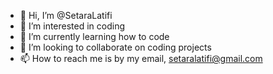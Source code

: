 - 👋 Hi, I’m @SetaraLatifi
- 👀 I’m interested in coding
- 🌱 I’m currently learning how to code
- 💞️ I’m looking to collaborate on coding projects
- 📫 How to reach me is by my email, setaralatifi@gmail.com

<!---
SetaraLatifi/SetaraLatifi is a ✨ special ✨ repository because its `README.md` (this file) appears on your GitHub profile.
You can click the Preview link to take a look at your changes.
--->
